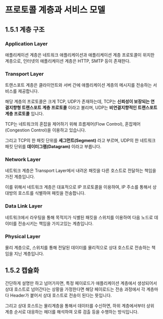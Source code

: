 # 프로토콜 계층과 서비스 모델

## 1.5.1 계층 구조

### Application Layer

애플리케이션 계층은 네트워크 애플리케이션과 애플리케이션 계층 프로토콜이 위치한 계층으로, 인터넷의 애플리케이션 계층은 HTTP, SMTP 등이 존재한다.

### Transport Layer

트랜스포트 계층은 클라이언트와 서버 간에 애플리케이션 계층의 메시지를 전송하는 서비스를 제공합니다.

해당 계층의 프로토콜은 크게 TCP, UDP가 존재하는데, TCP는 **신뢰성이 보장되는 연결지향형 트랜스포트 계층 프로토콜** 이라고 불리며, UDP는 **비연결지향적인 트랜스포트 계층 프로토콜** 입니다.

TCP는 네트워크의 혼잡을 제어하기 위해 흐름제어(Flow Control), 혼잡제어(Congestion Control)을 이용하고 있습니다.

그리고 TCP의 한 패킷 단위를 **세그먼트(Segment)** 라고 부르며, UDP의 한 네트워크 패킷 단위를 **데이터그램(Datagram)** 이라고 부릅니다.

### Network Layer

네트워크 계층은 Transport Layer에서 내려온 패킷을 다른 호스트로 전달하는 책임을 가진 계층입니다.

이를 위해서 네트워크 계층은 대표적으로 IP 프로토콜을 이용하여, IP 주소를 통해서 상대방의 호스트를 식별하여 패킷을 전송합니다.

### Data Link Layer

네트워크에서 라우팅을 통해 목적지가 식별된 패킷을 스위치를 이용하여 다음 노드로 데이터를 전송시키는 책임을 가지고있는 계층입니다.

### Physical Layer

물리 계층으로, 스위치를 통해 전달된 데이터를 물리적으로 상대 호스트로 전송하는 책임을 지닌 계층입니다.

## 1.5.2 캡슐화

간단하게 설명만 하고 넘어가자면, 특정 페이로드가 애플리케이션 계층에서 생성되어서 상대 호스트로 넘어간다는 상황을 가정한다면 해당 페이로드는 전송 과정에서 각 계층마다 Header가 붙어서 상대 호스트로 전송이 된다는 뜻입니다.

그리고 상대 호스트는 물리계층을 통해서 데이터를 수신하면, 하위 계층에서부터 상위 계층 순서로 대응하는 헤더를 해석하여 오류 검출 등을 수행하는 방식입니다.